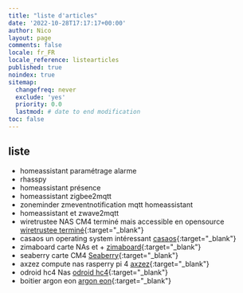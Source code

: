 ```yaml
---
title: "liste d'articles"
date: '2022-10-28T17:17:17+00:00'
author: Nico
layout: page
comments: false
locale: fr_FR
locale_reference: listearticles
published: true
noindex: true
sitemap:
  changefreq: never
  exclude: 'yes'
  priority: 0.0
  lastmod: # date to end modification
toc: false
---
```


## liste

- homeassistant paramétrage alarme
- rhasspy
- homeassistant présence
- homeassistant zigbee2mqtt
- zoneminder zmeventnotification mqtt homeassistant
- homeassistant et zwave2mqtt
- wiretrustee NAS CM4 terminé mais accessible en opensource [wiretrustee terminé](https://github.com/wiretrustee/cm4-sata-board){:target="_blank"}
- casaos un operating system intéressant [casaos](https://github.com/IceWhaleTech/CasaOS){:target="_blank"}
- zimaboard carte NAs et + [zimaboard](https://www.zimaboard.com/){:target="_blank"}
- seaberry carte CM4 [Seaberry](https://pipci.jeffgeerling.com/boards_cm/seaberry.html){:target="_blank"}
- axzez compute nas rasperry pi 4 [axzez](https://www.axzez.com/product-page/interceptor-carrier-board){:target="_blank"}
- odroid hc4 Nas [odroid hc4](https://www.kubii.fr/nano-ordinateurs/3196-carte-odroid-hc4-3272496311572.html){:target="_blank"}
- boitier argon eon [argon eon](https://www.kickstarter.com/projects/argonforty/argon-eon-4-bay-network-storage-powered-by-raspberry-pi-4?lang=fr){:target="_blank"}